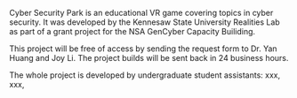 Cyber Security Park is an educational VR game covering topics in cyber security. It was developed by the Kennesaw State University Realities Lab as part of a grant project for the NSA GenCyber Capacity Builiding. 

This project will be free of access by sending the request form to Dr. Yan Huang and Joy Li. The project builds will be sent back in 24 business hours.

The whole project is developed by undergraduate student assistants:
xxx, xxx,
